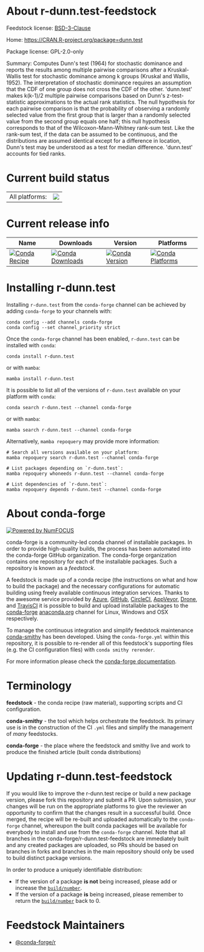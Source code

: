 About r-dunn.test-feedstock
===========================

Feedstock license: [BSD-3-Clause](https://github.com/conda-forge/r-dunn.test-feedstock/blob/main/LICENSE.txt)

Home: https://CRAN.R-project.org/package=dunn.test

Package license: GPL-2.0-only

Summary: Computes Dunn's test (1964) for stochastic dominance and reports the results among multiple pairwise comparisons after a Kruskal-Wallis test for stochastic dominance among k groups (Kruskal and Wallis, 1952). The interpretation of stochastic dominance requires an assumption that the CDF of one group does not cross the CDF of the other. 'dunn.test' makes k(k-1)/2 multiple pairwise comparisons based on Dunn's z-test-statistic approximations to the actual rank statistics. The null hypothesis for each pairwise comparison is that the probability of observing a randomly selected value from the first group that is larger than a randomly selected value from the second group equals one half; this null hypothesis corresponds to that of the Wilcoxon-Mann-Whitney rank-sum test. Like the rank-sum test, if the data can be assumed to be continuous, and the distributions are assumed identical except for a difference in location, Dunn's test may be understood as a test for median difference. 'dunn.test' accounts for tied ranks.

Current build status
====================


<table><tr><td>All platforms:</td>
    <td>
      <a href="https://dev.azure.com/conda-forge/feedstock-builds/_build/latest?definitionId=1096&branchName=main">
        <img src="https://dev.azure.com/conda-forge/feedstock-builds/_apis/build/status/r-dunn.test-feedstock?branchName=main">
      </a>
    </td>
  </tr>
</table>

Current release info
====================

| Name | Downloads | Version | Platforms |
| --- | --- | --- | --- |
| [![Conda Recipe](https://img.shields.io/badge/recipe-r--dunn.test-green.svg)](https://anaconda.org/conda-forge/r-dunn.test) | [![Conda Downloads](https://img.shields.io/conda/dn/conda-forge/r-dunn.test.svg)](https://anaconda.org/conda-forge/r-dunn.test) | [![Conda Version](https://img.shields.io/conda/vn/conda-forge/r-dunn.test.svg)](https://anaconda.org/conda-forge/r-dunn.test) | [![Conda Platforms](https://img.shields.io/conda/pn/conda-forge/r-dunn.test.svg)](https://anaconda.org/conda-forge/r-dunn.test) |

Installing r-dunn.test
======================

Installing `r-dunn.test` from the `conda-forge` channel can be achieved by adding `conda-forge` to your channels with:

```
conda config --add channels conda-forge
conda config --set channel_priority strict
```

Once the `conda-forge` channel has been enabled, `r-dunn.test` can be installed with `conda`:

```
conda install r-dunn.test
```

or with `mamba`:

```
mamba install r-dunn.test
```

It is possible to list all of the versions of `r-dunn.test` available on your platform with `conda`:

```
conda search r-dunn.test --channel conda-forge
```

or with `mamba`:

```
mamba search r-dunn.test --channel conda-forge
```

Alternatively, `mamba repoquery` may provide more information:

```
# Search all versions available on your platform:
mamba repoquery search r-dunn.test --channel conda-forge

# List packages depending on `r-dunn.test`:
mamba repoquery whoneeds r-dunn.test --channel conda-forge

# List dependencies of `r-dunn.test`:
mamba repoquery depends r-dunn.test --channel conda-forge
```


About conda-forge
=================

[![Powered by
NumFOCUS](https://img.shields.io/badge/powered%20by-NumFOCUS-orange.svg?style=flat&colorA=E1523D&colorB=007D8A)](https://numfocus.org)

conda-forge is a community-led conda channel of installable packages.
In order to provide high-quality builds, the process has been automated into the
conda-forge GitHub organization. The conda-forge organization contains one repository
for each of the installable packages. Such a repository is known as a *feedstock*.

A feedstock is made up of a conda recipe (the instructions on what and how to build
the package) and the necessary configurations for automatic building using freely
available continuous integration services. Thanks to the awesome service provided by
[Azure](https://azure.microsoft.com/en-us/services/devops/), [GitHub](https://github.com/),
[CircleCI](https://circleci.com/), [AppVeyor](https://www.appveyor.com/),
[Drone](https://cloud.drone.io/welcome), and [TravisCI](https://travis-ci.com/)
it is possible to build and upload installable packages to the
[conda-forge](https://anaconda.org/conda-forge) [anaconda.org](https://anaconda.org/)
channel for Linux, Windows and OSX respectively.

To manage the continuous integration and simplify feedstock maintenance
[conda-smithy](https://github.com/conda-forge/conda-smithy) has been developed.
Using the ``conda-forge.yml`` within this repository, it is possible to re-render all of
this feedstock's supporting files (e.g. the CI configuration files) with ``conda smithy rerender``.

For more information please check the [conda-forge documentation](https://conda-forge.org/docs/).

Terminology
===========

**feedstock** - the conda recipe (raw material), supporting scripts and CI configuration.

**conda-smithy** - the tool which helps orchestrate the feedstock.
                   Its primary use is in the construction of the CI ``.yml`` files
                   and simplify the management of *many* feedstocks.

**conda-forge** - the place where the feedstock and smithy live and work to
                  produce the finished article (built conda distributions)


Updating r-dunn.test-feedstock
==============================

If you would like to improve the r-dunn.test recipe or build a new
package version, please fork this repository and submit a PR. Upon submission,
your changes will be run on the appropriate platforms to give the reviewer an
opportunity to confirm that the changes result in a successful build. Once
merged, the recipe will be re-built and uploaded automatically to the
`conda-forge` channel, whereupon the built conda packages will be available for
everybody to install and use from the `conda-forge` channel.
Note that all branches in the conda-forge/r-dunn.test-feedstock are
immediately built and any created packages are uploaded, so PRs should be based
on branches in forks and branches in the main repository should only be used to
build distinct package versions.

In order to produce a uniquely identifiable distribution:
 * If the version of a package **is not** being increased, please add or increase
   the [``build/number``](https://docs.conda.io/projects/conda-build/en/latest/resources/define-metadata.html#build-number-and-string).
 * If the version of a package **is** being increased, please remember to return
   the [``build/number``](https://docs.conda.io/projects/conda-build/en/latest/resources/define-metadata.html#build-number-and-string)
   back to 0.

Feedstock Maintainers
=====================

* [@conda-forge/r](https://github.com/conda-forge/r/)


